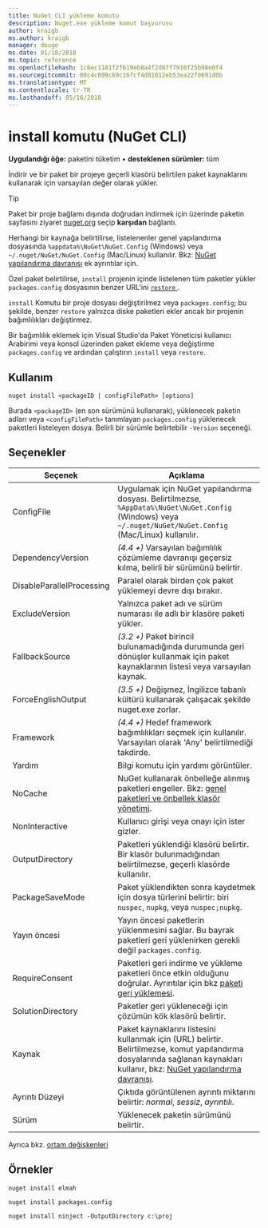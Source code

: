 ```yaml
---
title: NuGet CLI yükleme komutu
description: Nuget.exe yükleme komut başvurusu
author: kraigb
ms.author: kraigb
manager: douge
ms.date: 01/18/2018
ms.topic: reference
ms.openlocfilehash: 1c6ec1181f2f619eb8a4f2d87f7910f25b98e0f4
ms.sourcegitcommit: 00c4c809c69c16fcf4d81012eb53ea22f0691d0b
ms.translationtype: MT
ms.contentlocale: tr-TR
ms.lasthandoff: 05/16/2018
---
```

# <a name="install-command-nuget-cli"></a>install komutu (NuGet CLI)

**Uygulandığı öğe:** paketini tüketim &bullet; **desteklenen sürümler:** tüm

İndirir ve bir paket bir projeye geçerli klasörü belirtilen paket kaynaklarını kullanarak için varsayılan değer olarak yükler.

> [!Tip]
> Paket bir proje bağlamı dışında doğrudan indirmek için üzerinde paketin sayfasını ziyaret [nuget.org](https://www.nuget.org) seçip **karşıdan** bağlantı.

Herhangi bir kaynağa belirtilirse, listelenenler genel yapılandırma dosyasında `%appdata%\NuGet\NuGet.Config` (Windows) veya `~/.nuget/NuGet/NuGet.Config` (Mac/Linux) kullanılır. Bkz: [NuGet yapılandırma davranışı](../consume-packages/configuring-nuget-behavior.md) ek ayrıntılar için.

Özel paket belirtilirse, `install` projenin içinde listelenen tüm paketler yükler `packages.config` dosyasının benzer URL'ini [ `restore` ](cli-ref-restore.md).

`install` Komutu bir proje dosyası değiştirilmez veya `packages.config`; bu şekilde, benzer `restore` yalnızca diske paketleri ekler ancak bir projenin bağımlılıkları değiştirmez.

Bir bağımlılık eklemek için Visual Studio'da Paket Yöneticisi kullanıcı Arabirimi veya konsol üzerinden paket ekleme veya değiştirme `packages.config` ve ardından çalıştırın `install` veya `restore`.

## <a name="usage"></a>Kullanım

```cli
nuget install <packageID | configFilePath> [options]
```

Burada `<packageID>` (en son sürümünü kullanarak), yüklenecek paketin adları veya `<configFilePath>` tanımlayan `packages.config` yüklenecek paketleri listeleyen dosya. Belirli bir sürümle belirtebilir `-Version` seçeneği.

## <a name="options"></a>Seçenekler

| Seçenek | Açıklama |
| --- | --- |
| ConfigFile | Uygulamak için NuGet yapılandırma dosyası. Belirtilmezse, `%AppData%\NuGet\NuGet.Config` (Windows) veya `~/.nuget/NuGet/NuGet.Config` (Mac/Linux) kullanılır.|
| DependencyVersion | *(4.4 +)*  Varsayılan bağımlılık çözümleme davranışı geçersiz kılma, belirli bir sürümünü belirtir. |
| DisableParallelProcessing | Paralel olarak birden çok paket yüklemeyi devre dışı bırakır. |
| ExcludeVersion | Yalnızca paket adı ve sürüm numarası ile adlı bir klasöre paketi yükler. |
| FallbackSource | *(3.2 +)*  Paket birincil bulunamadığında durumunda geri dönüşler kullanmak için paket kaynaklarının listesi veya varsayılan kaynak. |
| ForceEnglishOutput | *(3.5 +)*  Değişmez, İngilizce tabanlı kültürü kullanarak çalışacak şekilde nuget.exe zorlar. |
| Framework | *(4.4 +)*  Hedef framework bağımlılıkları seçmek için kullanılır. Varsayılan olarak 'Any' belirtilmediği takdirde. |
| Yardım | Bilgi komutu için yardımı görüntüler. |
| NoCache | NuGet kullanarak önbelleğe alınmış paketleri engeller. Bkz: [genel paketleri ve önbellek klasör yönetimi](../consume-packages/managing-the-global-packages-and-cache-folders.md). |
| NonInteractive | Kullanıcı girişi veya onayı için ister gizler. |
| OutputDirectory | Paketleri yüklendiği klasörü belirtir. Bir klasör bulunmadığından belirtilmezse, geçerli klasörde kullanılır. |
| PackageSaveMode | Paket yüklendikten sonra kaydetmek için dosya türlerini belirtir: biri `nuspec`, `nupkg`, veya `nuspec;nupkg`. |
| Yayın öncesi | Yayın öncesi paketlerin yüklenmesini sağlar. Bu bayrak paketleri geri yüklenirken gerekli değil `packages.config`. |
| RequireConsent | Paketleri geri indirme ve yükleme paketleri önce etkin olduğunu doğrular. Ayrıntılar için bkz [paketi geri yüklemesi](../consume-packages/package-restore.md). |
| SolutionDirectory | Paketler geri yükleneceği için çözümün kök klasörü belirtir. |
| Kaynak | Paket kaynaklarını listesini kullanmak için (URL) belirtir. Belirtilmezse, komut yapılandırma dosyalarında sağlanan kaynakları kullanır, bkz: [NuGet yapılandırma davranışı](../consume-packages/configuring-nuget-behavior.md). |
| Ayrıntı Düzeyi | Çıktıda görüntülenen ayrıntı miktarını belirtir: *normal*, *sessiz*, *ayrıntılı*. |
| Sürüm | Yüklenecek paketin sürümünü belirtir. |

Ayrıca bkz. [ortam değişkenleri](cli-ref-environment-variables.md)

## <a name="examples"></a>Örnekler

```cli
nuget install elmah

nuget install packages.config

nuget install ninject -OutputDirectory c:\proj
```
